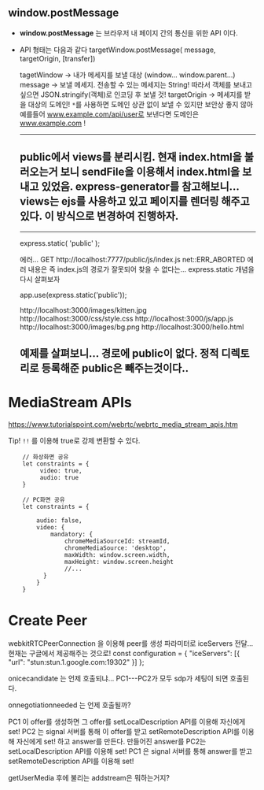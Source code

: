 ## window.postMessage

 - **window.postMessage** 는 브라우저 내 페이지 간의 통신을 위한 API 이다. 
 - API 형태는 다음과 같다
   targetWindow.postMessage( message, targetOrigin, [transfer])

   tagetWindow -> 내가 메세지를 보낼 대상 (window... window.parent...)
   message -> 보낼 메세지. 전송할 수 있는 메세지는 String! 따라서 객체를 보내고 싶으면 JSON.stringify(객체)로 인코딩 후 보낼 것!
   targetOrigin -> 메세지를 받을 대상의 도메인! `*`를 사용하면 도메인 상관 없이 보낼 수 있지만 보안상 좋지 않아
                   예를들어 www.example.com/api/user로 보낸다면 도메인은 www.example.com !


   ---
   public에서 views를 분리시킴. 현재 index.html을 불러오는거 보니 sendFile을 이용해서 index.html을 보내고 있었음.
   express-generator를 참고해보니... views는 ejs를 사용하고 있고 페이지를 렌더링 해주고 있다. 
   이 방식으로 변경하여 진행하자.
   ---

   ---
   express.static( 'public' );
   <script src="../public/js/index.js"></script>
   에러... GET http://localhost:7777/public/js/index.js net::ERR_ABORTED
   에러 내용은 즉 index.js의 경로가 잘못되어 찾을 수 없다는...
   express.static 개념을 다시 살펴보자

   app.use(express.static('public'));

   http://localhost:3000/images/kitten.jpg
   http://localhost:3000/css/style.css
   http://localhost:3000/js/app.js
   http://localhost:3000/images/bg.png
   http://localhost:3000/hello.html


   예제를 살펴보니... 경로에 public이 없다. 정적 디렉토리로 등록해준 public은 빼주는것이다..
   ---

# MediaStream APIs
https://www.tutorialspoint.com/webrtc/webrtc_media_stream_apis.htm

  Tip!
   `!!` 를 이용해 true로 강제 변환할 수 있다.

        // 화상화면 공유
        let constraints = {
             video: true,
             audio: true
        }

        // PC화면 공유
        let constraints = {

            audio: false,
            video: {
                mandatory: {
                    chromeMediaSourceId: streamId,
                    chromeMediaSource: 'desktop',
                    maxWidth: window.screen.width,
                    maxHeight: window.screen.height
                    //...
              }
            }
        }

# Create Peer
 webkitRTCPeerConnection 을 이용해 peer를 생성
 파라미터로 iceServers 전달...
 현재는 구글에서 제공해주는 것으로!
 const configuration = { 
   "iceServers": [{ "url": "stun:stun.1.google.com:19302" }] 
 }; 


onicecandidate 는 언제 호출되냐...
PC1---PC2가 모두 sdp가 세팅이 되면 호출된다.

onnegotiationneeded 는 언제 호출될까?




PC1 이 offer를 생성하면 그 offer를 setLocalDescription API를 이용해 자신에게 set!
PC2 는 signal 서버를 통해 이 offer를 받고 setRemoteDescription API를 이용해 자신에게 set! 하고 answer를 만든다.
만들어진 answer를 PC2는 setLocalDescription API를 이용해 set!
PC1 은 signal 서버를 통해 answer를 받고 setRemoteDescription API를 이용해 set!

getUserMedia 후에 불리는 addstream은 뭐하는거지?